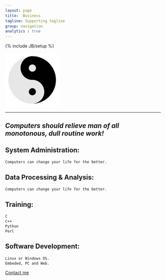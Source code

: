 ```yaml
---
layout: page
title:  Business
tagline: Supporting tagline
group: navigation
analytics : true
---
```

{% include JB/setup %}

![taiji](/images/taiji.jpg)

--- 

***Computers should relieve man of all monotonous, dull routine work!***   
---
   


## System Administration:

    Computers can change your life for the better.

## Data Processing & Analysis:

    Computers can change your life for the better.    

## Training:

    C
    C++
    Python
    Perl

## Software Development:

    Linux or Windows OS. 
    Embeded, PC and Web.

[Contact me](/profiles/2013/03/22/my-profile/)


<script type="text/javascript">

  var _gaq = _gaq || [];
  _gaq.push(['_setAccount', 'UA-39534509-1']);
  _gaq.push(['_trackPageview']);

  (function() {
    var ga = document.createElement('script'); ga.type = 'text/javascript'; ga.async = true;
    ga.src = ('https:' == document.location.protocol ? 'https://ssl' : 'http://www') + '.google-analytics.com/ga.js';
    var s = document.getElementsByTagName('script')[0]; s.parentNode.insertBefore(ga, s);
  })();

</script>
